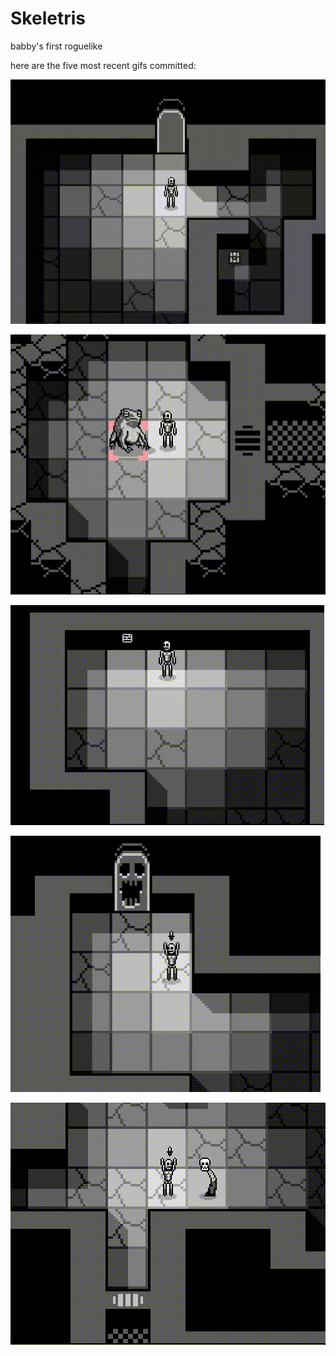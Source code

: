 # Skeletris
babby's first roguelike

here are the five most recent gifs committed:

![146_door_animation_and_fadeout.gif](gifs/146_door_animation_and_fadeout.gif?raw=true "146_door_animation_and_fadeout")

![145_frog_door_locked.gif](gifs/145_frog_door_locked.gif?raw=true "145_frog_door_locked")

![144_sign_graphic.gif](gifs/144_sign_graphic.gif?raw=true "144_sign_graphic")

![143_frog_boss_is_back.gif](gifs/143_frog_boss_is_back.gif?raw=true "143_frog_boss_is_back")

![142_multi_part_dialog.gif](gifs/142_multi_part_dialog.gif?raw=true "142_multi_part_dialog")

